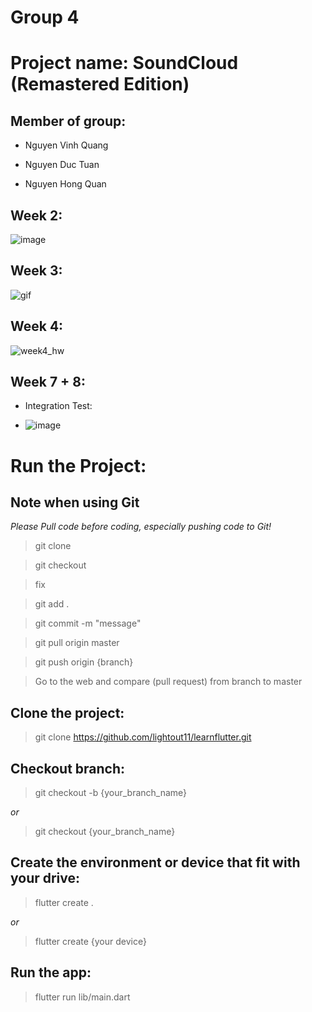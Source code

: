 # Group 4

# Project name: SoundCloud (Remastered Edition)

## Member of group:
* Nguyen Vinh Quang

* Nguyen Duc Tuan

* Nguyen Hong Quan

## Week 2:
![image](https://user-images.githubusercontent.com/62581840/190585967-b3d588fb-f833-4b38-a78f-91b7c8ccfb34.png)
## Week 3:
![gif](https://raw.githubusercontent.com/lightout11/learnflutter/master/img/www_screencapture_com_2022-9-23_12_33.gif)
## Week 4:
![week4_hw](https://user-images.githubusercontent.com/64391055/193211759-39efe6db-58ca-464d-8cbe-1ed8e0437222.gif)
## Week 7 + 8:
* Integration Test: 

* ![image](https://user-images.githubusercontent.com/64391055/199462196-0e06a17b-a321-47db-9c25-0b6bd81e40de.png)


# Run the Project:

## Note when using Git
*Please Pull code before coding, especially pushing code to Git!*
> git clone

> git checkout

> fix

> git add .

> git commit -m "message"

> git pull origin master

> git push origin {branch}

> Go to the web and compare (pull request) from branch to master


## Clone the project:
> git clone https://github.com/lightout11/learnflutter.git

## Checkout branch:
> git checkout -b {your_branch_name}

*or*

> git checkout {your_branch_name}

## Create the environment or device that fit with your drive:
> flutter create .

*or*

> flutter create {your device}

## Run the app:
>flutter run lib/main.dart
